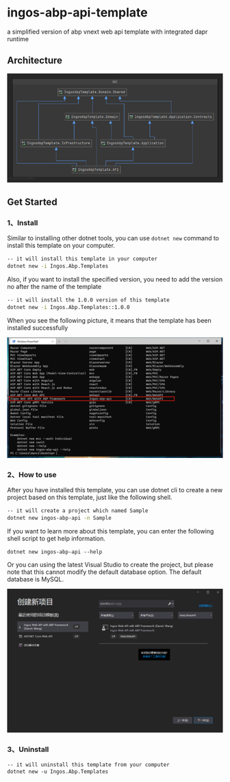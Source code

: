 # ingos-abp-api-template
a simplified version of abp vnext web api template with integrated dapr runtime



## Architecture

![ingos-abp-crud-api-template-architecture](resource/images/architecture.png)



## Get Started

### 1、Install

Similar to installing other dotnet tools, you can use `dotnet new`  command to install this template on your computer.

```sh
-- it will install this template in your computer
dotnet new -i Ingos.Abp.Templates
```

Also, if you want to install the specified version, you need to add the version no after the name of the template

```sh
-- it will install the 1.0.0 version of this template 
dotnet new -i Ingos.Abp.Templates::1.0.0
```

When you see the following picture, it means that the template has been installed successfully

![install](resource/images/install.png)

### 2、How to use

After you have installed this template, you can use dotnet cli to create a new project based on this template, just like the following shell.

```sh
-- it will create a project which named Sample 
dotnet new ingos-abp-api -n Sample
```

If you want to learn more about this template, you can enter the following shell script to get help information.

```shell
dotnet new ingos-abp-api --help
```

Or you can using the latest Visual Studio to create the project, but please note that this cannot modify the default database option. The default database is MySQL.

![creation](resource/images/creation.png)

### 3、Uninstall

```shell
-- it will uninstall this template from your computer
dotnet new -u Ingos.Abp.Templates
```

